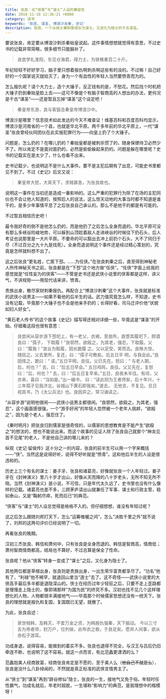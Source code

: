 ```yaml
---
title: 张良：论“侠客”与“谋士”人设的兼容性
date: 2018-11-10 12:36:21 +0800
category: 读书
keywords: '张良, 谋圣, 博浪沙击秦, 史记'
description: 张良，一个从侠士兼刺客成长为谋士，又进化为隐士的千古谋圣。
---
```

要说张良，肯定要从博浪沙刺杀秦始皇说起。这件事情想想就觉得有意思，不过史书的记载非常简略，很多细节只能脑补了。

<!--more-->

> 良尝学礼淮阳，东见仓海君，得力士，为铁椎重百二十斤。

年纪轻轻不好好学习，脑子里只想着报仇啊刺杀啊这些有的没的。不过嘛！自己好好的一个国家说灭就给灭了，身为一个有血性的年轻人当然要愤青而为的。

怎么报仇呢？请个大力士，造个大锤子，反正钱有的是，不愁花。然后找个时机把大锤子扔到秦始皇脸上去——这可不像是个有脑子智商高的人想出的办法，更何况是千古“谋圣”——还是暂且忘掉“谋圣”这个设定吧！

> 秦皇帝东游，良与客狙击秦皇帝博浪沙中。

博浪沙是哪里？信息技术如此发达的今天不难查证！维基百科和百度百科均显示，博浪沙是河南省的一个县，也就是华北平原。两千多年前的华北平原上，一代“谋圣”张良曾经伙同团伙在此实施犯罪行为——向皇上扔了个大锤子。

问题是，怎么扔的？在哪儿扔的？秦始皇都是被刺杀惯了的，随身保镖侍卫必然少不了。所以肯定不是面对面扔的，必然是偷偷躲起来扔的。问题是躲在哪里呢？史书的记载实在是太少了，什么也看不出来。

史书记载少，也说明这不是什么大事件。要不是主犯后期有了出息，可能史书里都见不到了。不过《史记》后文又说：

> 秦皇帝大怒，大索天下，求贼甚急，为张良故也。

说明这一事件在当初还是造成一番影响的。这么严重的犯罪行为除了在场的主犯同伙也不会让他人知道的，按照后人的说法，这么惊天动地的大事当时都不知道是谁干的，是多少年事情平息了之后张良自己承认的。那么不是他干的都是有可能的。

不过暂且相信历史吧！

最令我好奇的倒不是他怎么扔的，而是他扔了之后怎么全身而退的。华北平原可没有那么多峡谷险峻地势，可以躲到山顶趁着敌人走进峡谷的时候往下扔石头，后人考证也说那里是一大片平原。不要命的可以豁出去冲上前扔个石头，大不了同归于尽（不过百分之九十九是找死）。全身而退说明这个事件还是经过精心策划的，究竟是怎样就料想不出了。

这之后张良“更名姓，亡匿下邳。……为任侠。”在张良刺秦之后，直至得到神秘老人所传神秘天书之前，张良都是在“下邳”这个地方做“任侠”。“任侠”字面上给我的感觉就是“任性妄为的侠客”——不管是史书还是武侠小说里的侠客都是这样，讲义气，不讲规矩——用现代话来讲，愤青。

贵族出身，散尽家财刺秦报仇。再配合上“博浪沙刺秦”这个大事件，张良就是标准的武侠小说男主——如果不看他的后半生的话。武力值究竟怎么样，不知道，史书没有记载，毕竟那个大锤子也不会是他亲手扔的；长得好看，司马迁评价他“状貌如妇人好女”。

“黄石老人传书”的这个故事《史记》描写得还相对详细一些，毕竟这是“谋圣”的开始。仔细看这段也很有意思：

> 良尝闲从容步游下邳圯上，有一老父，衣褐，至良所，直堕其履圯下，顾谓良曰：“孺子， 下取履！”良鄂然，欲殴之，为其老，强忍，下取履。父曰：“履我！”良业为取履，因长跪履 之。父以足受，笑而去。良殊大惊，随目之。父去里所，复还，曰：“孺子可教矣。后五日平 明，与我会此。”良因怪之，跪曰：“ 诺。”五日平明，良往。父已先在。怒曰：“ 与老人期， 后，何也？” 去，曰：“后五日早会。” 五日鸡鸣，良往。父又先在，复怒曰：“后，何也？” 去，曰：“后五日复早来。”五日，良夜未半往。有顷，父亦来，喜曰：“当如是。”出一编书， 曰：“读此则为王者师矣，后十年兴，十三年孺子见我济北，谷城山下黄石即我矣。”遂去， 无他言，不复见。旦日视其书，乃《太公兵法》也。良因异之，常习诵读之。

“从容步游”说明他很闲——武侠小说男主都很闲。“良鄂然，欲殴之，为其老，强忍”，这个画面感很强，一个“游手好闲”的年轻人忽然被一个老年人挑衅，“欲殴之”，因为是个老人，强忍住了。

《秦时明月》把张良归到儒家是很奇怪的，以儒家的思想教育是不能产生“欲殴之”的想法的，想也不能说出来。而这个故事的见证人除了张良自己就那个“神龙见首不见尾”的老人，不是他自己讲的哪儿来的？

纵观《史记·留侯传》这十分之一的内容，张良的前半生可以用一个字来概括——“侠”。当然这是说得好听，说得不好听就是“愤青”。这和他后半生的人设是很违和的。

历史上三个有名的谋士：姜子牙、张良和诸葛亮，好像就张良一个人年轻过。姜子牙在《封神演义》里八十岁才出山，好像从天而降的八十岁老头，无所不知无所不晓。当然《封神演义》是小说，不可信，只是年代太久远了，史书里也没有什么像样的记载。诸葛亮也差不多，三顾茅庐请出山就兼任了军事、谋士和行政主管，稳如泰山，又是“鞠躬尽瘁，死而后已”的典范。

“侠客”与“谋士”的人设总觉得是格格不入的。但仔细想想，谁没有年轻过呢？

这之后怎么跟随刘邦打天下，怎么“运筹帷幄之间”，怎么“决胜千里之外”就不说了，刘邦的这两句评价已经说明了一切。

再看张良的晚期。

汉初三杰张良、韩信和萧何中，只有张良是全身而退的。韩信是智商高，情商低；萧何智商情商都高，结局也不算好，不过总算是保全了性命。

张良呢？他从“侠客”转身一变成了“谋士”之后，又化身为隐士了。

其他两位都是草根出身，张良则是贵族出身，一出生荣华富贵都享尽了。“功名”他有了，“利禄”他不稀罕，就退回山里当“道士”去了。这不奇怪——武侠小说里的大侠高手最后多半都是退隐深山的。侠士在经历过年少轻狂之后，只要不走上歪路都是慢慢走上隐士的，像郭靖那样“为国为民”的终究不多。汉初也找不见几个这样理想化的人物，人物都很丰满接地气——毕竟那个时候儒家思想还没有一统天下。张良的理想就是报仇和复国，复国既已无望，就撤了。

为此，张良自述：

> 家世相韩，及韩灭，不爱万金之资，为韩报仇强秦，天下振动。 今以三寸舌为帝者师，封万户，位列侯，此布衣之极，于良足矣。愿弃人间事，欲从赤松子游耳。

功成身退，说得容易，能做到的着实不多。张良也退得不完全，与汉王与吕后仍旧牵连不断，也说明了这不容易。就这一点而言，有比范蠡更潇洒的么？

范蠡抱美人经商致富，经商张良肯定是不愿的，至于美人么（~~他自己不就是么~~），张良是没什么八卦绯闻的，不然就是真正标准的武侠言情男主了。

从“侠士”到“谋圣”再到“辟谷修仙”隐士，张良的一生，接地气又免于俗。年轻时任性霸气，功成名就后，年老时超脱，一生堪称“影响力”的典范，是我理想中的楷模呀！
